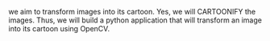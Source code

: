we aim to transform images into its cartoon.
Yes, we will CARTOONIFY the images.
Thus, we will build a python application that will transform an image into its cartoon using OpenCV.

